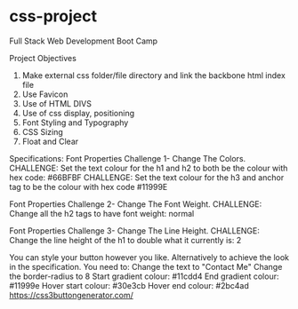 # css-project
Full Stack Web Development Boot Camp 

Project Objectives

1. Make external css folder/file directory and link the backbone html index file
2. Use Favicon
3. Use of HTML DIVS
4. Use of css display, positioning
5. Font Styling and Typography
6. CSS Sizing 
7. Float and Clear


Specifications:
Font Properties Challenge 1- Change The Colors.
CHALLENGE: Set the text colour for the h1 and h2 to both be the colour with hex code: #66BFBF
CHALLENGE: Set the text colour for the h3 and anchor tag to be the colour with hex code #11999E

Font Properties Challenge 2- Change The Font Weight.
CHALLENGE: Change all the h2 tags to have font weight: normal

Font Properties Challenge 3- Change The Line Height.
CHALLENGE: Change the line height of the h1 to double what it currently is: 2



You can style your button however you like. Alternatively to achieve the look in the specification. You need to:
Change the text to "Contact Me"
Change the border-radius to 8
Start gradient colour: #11cdd4
End gradient colour: #11999e
Hover start colour: #30e3cb
Hover end colour: #2bc4ad
https://css3buttongenerator.com/

